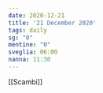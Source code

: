 ```yaml
---
date: 2020-12-21
title: '21 December 2020'
tags: daily
sg: "0"
mentine: "0"
sveglia: 06:00
nanna: 11:30
---
```

[[Scambi]]